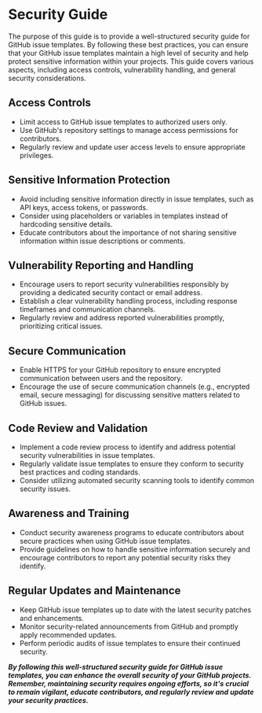 # Security Guide

The purpose of this guide is to provide a well-structured security guide for GitHub issue templates. By following these best practices, you can ensure that your GitHub issue templates maintain a high level of security and help protect sensitive information within your projects. This guide covers various aspects, including access controls, vulnerability handling, and general security considerations.

## Access Controls

- Limit access to GitHub issue templates to authorized users only.
- Use GitHub's repository settings to manage access permissions for contributors.
- Regularly review and update user access levels to ensure appropriate privileges.

## Sensitive Information Protection

- Avoid including sensitive information directly in issue templates, such as API keys, access tokens, or passwords.
- Consider using placeholders or variables in templates instead of hardcoding sensitive details.
- Educate contributors about the importance of not sharing sensitive information within issue descriptions or comments.

## Vulnerability Reporting and Handling

- Encourage users to report security vulnerabilities responsibly by providing a dedicated security contact or email address.
- Establish a clear vulnerability handling process, including response timeframes and communication channels.
- Regularly review and address reported vulnerabilities promptly, prioritizing critical issues.

## Secure Communication

- Enable HTTPS for your GitHub repository to ensure encrypted communication between users and the repository.
- Encourage the use of secure communication channels (e.g., encrypted email, secure messaging) for discussing sensitive matters related to GitHub issues.

## Code Review and Validation

- Implement a code review process to identify and address potential security vulnerabilities in issue templates.
- Regularly validate issue templates to ensure they conform to security best practices and coding standards.
- Consider utilizing automated security scanning tools to identify common security issues.

## Awareness and Training

- Conduct security awareness programs to educate contributors about secure practices when using GitHub issue templates.
- Provide guidelines on how to handle sensitive information securely and encourage contributors to report any potential security risks they identify.

## Regular Updates and Maintenance

- Keep GitHub issue templates up to date with the latest security patches and enhancements.
- Monitor security-related announcements from GitHub and promptly apply recommended updates.
- Perform periodic audits of issue templates to ensure their continued security.

**_By following this well-structured security guide for GitHub issue templates, you can enhance the overall security of your GitHub projects. Remember, maintaining security requires ongoing efforts, so it's crucial to remain vigilant, educate contributors, and regularly review and update your security practices._**
